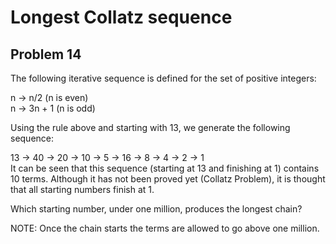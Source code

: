 # Longest Collatz sequence  
## Problem 14    
  
The following iterative sequence is defined for the set of positive integers:  
  
n → n/2 (n is even)  
n → 3n + 1 (n is odd)  
  
Using the rule above and starting with 13, we generate the following sequence:  
  
13 → 40 → 20 → 10 → 5 → 16 → 8 → 4 → 2 → 1  
It can be seen that this sequence (starting at 13 and finishing at 1) contains 10 terms. Although it has not been proved yet (Collatz Problem), it is thought that all starting numbers finish at 1.  
  
Which starting number, under one million, produces the longest chain?  
  
NOTE: Once the chain starts the terms are allowed to go above one million.